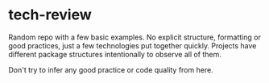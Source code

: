 # tech-review

Random repo with a few basic examples. No explicit structure, formatting or good practices, just a few technologies put together quickly. Projects have different package structures intentionally to observe all of them.

Don't try to infer any good practice or code quality from here.
